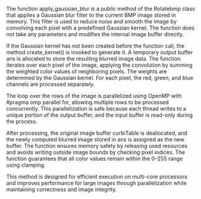 The function apply_gaussian_blur is a public method of the Rotatebmp class that applies a Gaussian blur filter to the current BMP image stored in memory. This filter is used to reduce noise and smooth the image by convolving each pixel with a predefined Gaussian kernel. The function does not take any parameters and modifies the internal image buffer directly.

If the Gaussian kernel has not been created before the function call, the method create_kernel() is invoked to generate it. A temporary output buffer ans is allocated to store the resulting blurred image data. The function iterates over each pixel of the image, applying the convolution by summing the weighted color values of neighboring pixels. The weights are determined by the Gaussian kernel. For each pixel, the red, green, and blue channels are processed separately.

The loop over the rows of the image is parallelized using OpenMP with #pragma omp parallel for, allowing multiple rows to be processed concurrently. This parallelization is safe because each thread writes to a unique portion of the output buffer, and the input buffer is read-only during the process.

After processing, the original image buffer curbiTable is deallocated, and the newly computed blurred image stored in ans is assigned as the new buffer. The function ensures memory safety by releasing used resources and avoids writing outside image bounds by checking pixel indices. The function guarantees that all color values remain within the 0–255 range using clamping.

This method is designed for efficient execution on multi-core processors and improves performance for large images through parallelization while maintaining correctness and image integrity.
